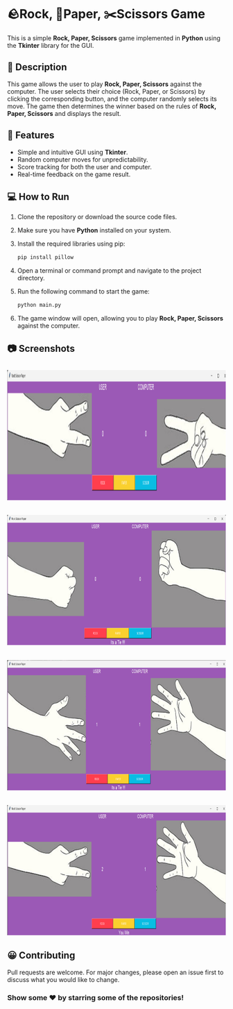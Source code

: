 # 🪨Rock, 📃Paper, ✂️Scissors Game

This is a simple **Rock, Paper, Scissors** game implemented in **Python** using the **Tkinter** library for the GUI.

## 🧐 Description

This game allows the user to play **Rock, Paper, Scissors** against the computer. The user selects their choice (Rock, Paper, or Scissors) by clicking the corresponding button, and the computer randomly selects its move. The game then determines the winner based on the rules of **Rock, Paper, Scissors** and displays the result.

## 🚀 Features

- Simple and intuitive GUI using **Tkinter**.
- Random computer moves for unpredictability.
- Score tracking for both the user and computer.
- Real-time feedback on the game result.

## 💻 How to Run
1. Clone the repository or download the source code files.

2. Make sure you have **Python** installed on your system.

3. Install the required libraries using pip:
    ```bash
    pip install pillow

4. Open a terminal or command prompt and navigate to the project directory.

5. Run the following command to start the game:
    ```bash
    python main.py

6. The game window will open, allowing you to play **Rock, Paper, Scissors** against the computer.

## 📷 Screenshots
<div>
   <h2 align="center"><img src="./Screenshot1.png" alt="Screenshot" width="800" height="300"></h2>
   <h2 align="center"><img src="./Screenshot2.png" alt="Screenshot" width="800" height="300"></h2>
   <h2 align="center"><img src="./Screenshot3.png" alt="Screenshot"   width="800" height="300"></h2>
   <h2 align="center"><img src="./Screenshot4.png" alt="Screenshot"   width="800" height="300"></h2>
</div>

## 😀 Contributing
Pull requests are welcome. For major changes, please open an issue first to discuss what you would like to change.

### Show some ❤️ by starring some of the repositories!
